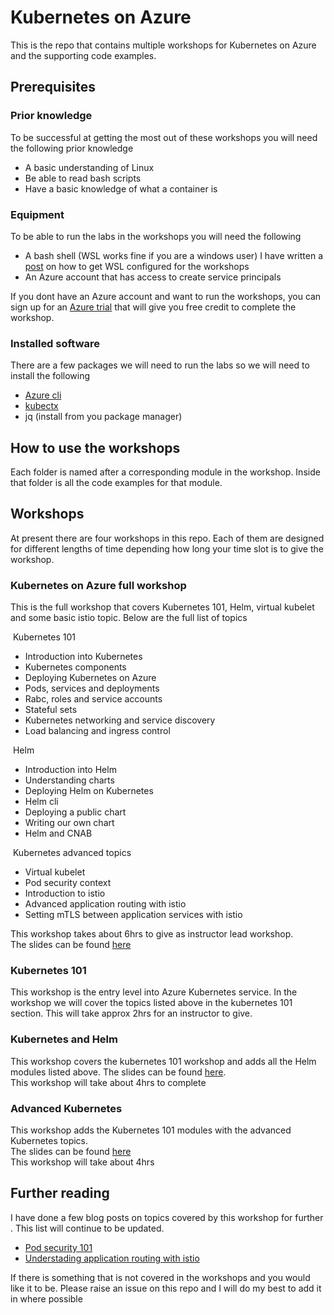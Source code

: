# Kubernetes on Azure

This is the repo that contains multiple workshops for Kubernetes on Azure and the supporting code examples.

## Prerequisites

### Prior knowledge 
To be successful at getting the most out of these workshops you will need the following prior knowledge

* A basic understanding of Linux
* Be able to read bash scripts
* Have a basic knowledge of what a container is 

### Equipment
To be able to run the labs in the workshops you will need the following 

* A bash shell (WSL works fine if you are a windows user)
  I have written a [post](https://medium.com/devopslinks/windows-for-a-linux-guy-823276351826) on how to get WSL configured for the workshops 
* An Azure account that has access to create service principals

If you dont have an Azure account and want to run the workshops, you can sign up for an [Azure trial](https://azure.microsoft.com/en-us/offers/ms-azr-0044p/?WT.mc_id=aksworkshop-github-sccoulto) that will give you free credit to complete the workshop.

### Installed software
There are a few packages we will need to run the labs so we will need to install the following

* [Azure cli](https://docs.microsoft.com/cli/azure/install-azure-cli?view=azure-cli-latest&?WT.mc_id=aksworkshop-github-sccoulto)
* [kubectx](https://github.com/ahmetb/kubectx)
* jq (install from you package manager) 

## How to use the workshops
Each folder is named after a corresponding module in the workshop. Inside that folder is all the code examples for that module.

## Workshops 

At present there are four workshops in this repo. Each of them are designed for different lengths of time depending how long your time slot is to give the workshop.

### Kubernetes on Azure full workshop
This is the full workshop that covers Kubernetes 101, Helm, virtual kubelet and some basic istio topic. Below are the full list of topics

 Kubernetes 101
 
* Introduction into Kubernetes
* Kubernetes components 
* Deploying Kubernetes on Azure
* Pods, services and deployments
* Rabc, roles and service accounts 
* Stateful sets
* Kubernetes networking and service discovery
* Load balancing and ingress control

 Helm

* Introduction into Helm
* Understanding charts
* Deploying Helm on Kubernetes
* Helm cli
* Deploying a public chart
* Writing our own chart
* Helm and CNAB

 Kubernetes advanced topics

* Virtual kubelet
* Pod security context 
* Introduction to istio
* Advanced application routing with istio
* Setting mTLS between application services with istio 

This workshop takes about 6hrs to give as instructor lead workshop.  
The slides can be found [here](slides/full-workshop/Kubernetes-on-Azure.pdf)  


### Kubernetes 101
This workshop is the entry level into Azure Kubernetes service. In the workshop we will cover the topics listed above in the kubernetes 101 section. This will take approx 2hrs for an instructor to give.  

### Kubernetes and Helm 
This workshop covers the kubernetes 101 workshop and adds all the Helm modules listed above. 
The slides can be found [here](slides/kubernetes-helm/Kubernetes-helm.pdf).  
This workshop will take about 4hrs to complete  

### Advanced Kubernetes
This workshop adds the Kubernetes 101 modules with the advanced Kubernetes topics.  
The slides can be found [here](slides/kubernetes-advance/kubernetes-advanced.pdf)  
This workshop will take about 4hrs   

## Further reading
I have done a few blog posts on topics covered by this workshop for further . This list will continue to be updated.
* [Pod security 101](https://medium.com/devopslinks/kubernetes-pod-security-101-15fe8cda829e)
* [Understading application routing with istio](https://itnext.io/understanding-application-routing-in-istio-aade30d594f4)

If there is something that is not covered in the workshops and you would like it to be. Please raise an issue on this repo and I will do my best to add it in where possible

